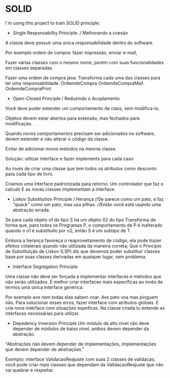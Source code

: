 # SOLID

I´m using this project to train SOLID principle:

+ Single Responsability Principle. / Melhorando a coesão

A classe deve possuir uma única responsabilidade dentro do software.

Por exemplo ordem de compra:
fazer impressão, enviar e-mail, 

Fazer várias classes com o mesmo nome, porém com suas funcionalidades em classes separadas.

Fazer uma ordem de compra java:
Transforma cada uma das classes para ter uma responsabilidade.
OrdemdeCompra
OrdemdeCompraMail
OrdemdeCompraPrint


+ Open-Closed Principle / Reduzindo o Acoplamento

Você deve poder estender um comportamento de class, sem modifica-lo.

Objetos devem estar abertos para extensão, mas fechados para modificação.

Quando novos comportamentos precisam ser adicionados no software,
devem estender e não alterar o código da classe.

Evitar de adicionar novos metodos na mesma classe.

Solução: utilizar interface e fazer implements para cada caso

Ao invés de criar uma classe que tem todos os atributos como 
desconto para cada tipo de livro.

Criamos uma interface padronizada para retorno.
Um controlador que faz o calculo
E as novas classes implementam a interface.



+ Liskov Substitution Principle / Herança
//Se parece como um pato, e faz "quack" como um pato, mas usa pilhas. 
//Então você está usando uma abstração errada.

Se para cada objeto o1 do tipo S há um objeto 02 do tipo Transforma de forma que,
para todos os Programas P, o comportamento de P é inalterado quando o o1 é substituito por o2, então S é um subtipo de T.

Embora a herança favoreça o reaproveitamento de código, ela pode trazer efeitos colaterais quando não utilizada da maneira correta;
Que o Princípio de Substituição de Liskov (LSP) diz que devemos poder substituir classes base por suas classes derivadas em qualquer lugar, sem problema.



+ Interface Segregation Principle

Uma classe não deve ser forçada a implementar interfaces e métodos que não serão utilizados.
É melhor criar interfaces mais específicas ao invés de termos uma única interface genérica.

Por exemplo ave nem todas elas sabem voar.
Ave pato voa mas pinguem não.
Para solucionar esses erros, fazer interface com atributos globais.
E cria nova interface com situações espeficas.
Na classe criada tu extende as interfaces necessárias para utilizar.



+ Depedency Inversion Principle
Um módulo de alto nível não deve depender de módulos de baixo nível,
ambos devem depender da abstração.

"Abstrações não devem depender de implementações, 
implementações que devem depender de abstrações."

Exemplo: interface ValidacaoReajuste com suas 2 classes de validacao, você pode 
criar mais classes que dependam da ValidacaoReajuste que não vai quebrar e respeitar.


